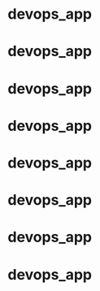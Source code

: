 # devops_app
# devops_app
# devops_app
# devops_app
# devops_app
# devops_app
# devops_app
# devops_app
